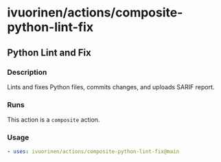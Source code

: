 # ivuorinen/actions/composite-python-lint-fix

## Python Lint and Fix

### Description

Lints and fixes Python files, commits changes, and uploads SARIF report.

### Runs

This action is a `composite` action.

### Usage

```yaml
- uses: ivuorinen/actions/composite-python-lint-fix@main
```
